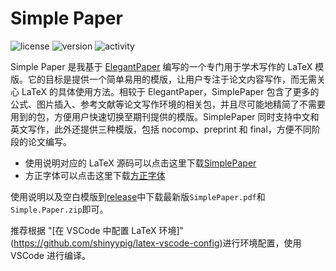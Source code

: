 # Simple Paper

![license](https://img.shields.io/github/license/shinyypig/Simple-Paper)
![version](https://img.shields.io/github/v/release/shinyypig/Simple-Paper)
![activity](https://img.shields.io/github/last-commit/shinyypig/Simple-Paper)

Simple Paper 是我基于 [ElegantPaper](https://github.com/ElegantLaTeX/ElegantPaper) 编写的一个专门用于学术写作的 LaTeX 模版。它的目标是提供一个简单易用的模版，让用户专注于论文内容写作，而无需关心 LaTeX 的具体使用方法。相较于 ElegantPaper，SimplePaper 包含了更多的公式、图片插入、参考文献等论文写作环境的相关包，并且尽可能地精简了不需要用到的包，方便用户快速切换至期刊提供的模版。SimplePaper 同时支持中文和英文写作，此外还提供三种模版，包括 nocomp、preprint 和 final，方便不同阶段的论文编写。

-   使用说明对应的 LaTeX 源码可以点击这里下载[SimplePaper](https://github.com/shinyypig/Simple-Paper/archive/refs/heads/main.zip)
-   方正字体可以点击这里下载[方正字体](https://github.com/shinyypig/Simple-Paper/releases/download/font/font.7z)

使用说明以及空白模版到[release](https://github.com/shinyypig/Simple-Paper/releases)中下载最新版`SimplePaper.pdf`和`Simple.Paper.zip`即可。

推荐根据 "[在 VSCode 中配置 LaTeX 环境]" (https://github.com/shinyypig/latex-vscode-config)进行环境配置，使用 VSCode 进行编译。
